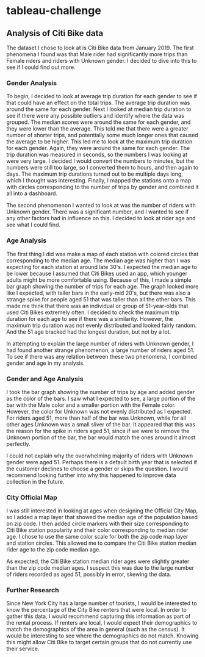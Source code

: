 # tableau-challenge

## Analysis of Citi Bike data

The dataset I chose to look at is Citi Bike data from January 2019. The first phenomena I found was that Male rider had significantly more trips than Female riders and riders with Unknown gender. I decided to dive into this to see if I could find out more. 

### Gender Analysis

To begin, I decided to look at average trip duration for each gender to see if that could have an effect on the total trips. The average trip duration was around the same for each gender. Next I looked at median trip duration to see if there were any possible outliers and identify where the data was grouped. The median scores were around the same for each gender, and they were lower than the average. This told me that there were a greater number of shorter trips, and potentially some much longer ones that caused the average to be higher. This led me to look at the maximum trip duration for each gender. Again, they were around the same for each gender. The trip duration was measured in seconds, so the numbers I was looking at were very large. I decided I would convert the numbers to minutes, but the numbers were still too large, so I converted them to hours, and then again to days. The maximum trip durations turned out to be multiple days long, which I thought was interesting. Finally, I mapped the stations onto a map with circles corresponding to the number of trips by gender and combined it all into a dashboard.

The second phenomenon I wanted to look at was the number of riders with Unknown gender. There was a significant number, and I wanted to see if any other factors had in influence on this. I decided to look at rider age and see what I could find.

### Age Analysis

The first thing I did was make a map of each station with colored circles that corresponding to the median age. The median age was higher than I was expecting for each station at around late 30's. I expected the median age to be lower because I assumed that Citi Bikes used an app, which younger adults might be more comfortable using. Because of this, I made a simple bar graph showing the number of trips for each age. The graph looked more like I expected, with taller bars in the early-mid 20's, but there was also a strange spike for people aged 51 that was taller than all the other bars. This made me think that there was an individual or group of 51-year-olds that used Citi Bikes extremely often. I decided to check the maximum trip duration for each age to see if there was a similarity. However, the maximum trip duration was not evenly distributed and looked fairly random. And the 51 age bracked had the longest duration, but not by a lot.

In attempting to explain the large number of riders with Unknown gender, I had found another strange phenomenon, a large number of riders aged 51. To see if there was any relation between these two phenomena, I combined gender and age in my analysis.

### Gender and Age Analysis

I took the bar graph showing the number of trips by age and added gender as the color of the bars. I saw what I expected to see, a large portion of the bar with the Male color and a smaller portion with the Female color. However, the color for Unknown was not evenly distributed as I expected. For riders aged 51, more than half of the bar was Unknown, while for all other ages Unknown was a small sliver of the bar. It appeared that this was the reason for the spike in riders aged 51, since if we were to remove the Unknown portion of the bar, the bar would match the ones around it almost perfectly. 

I could not explain why the overwhelming majority of riders with Unknown gender were aged 51. Perhaps there is a default birth year that is selected if the customer declines to choose a gender or skips the question. I would recommend looking further into why this happened to improve data collection in the future.

### City Official Map

I was still interested in looking at ages when designing the Official City Map, so I added a map layer that showed the median age of the population based on zip code. I then added circle markers with their size corresponding to Citi Bike station popularity and their color corresponding to median rider age. I chose to use the same color scale for both the zip code map layer and station circles. This allowed me to compare the Citi Bike station median rider age to the zip code median age. 

As expected, the Citi Bike station median rider ages were slightly greater than the zip code median ages. I suspect this was due to the large number of riders recorded as aged 51, possibly in error, skewing the data.

### Further Research

Since New York City has a large number of tourists, I would be interested to know the percentage of the City Bike renters that were local. In order to gather this data, I would recommend capturing this information as part of the rental process. If renters are local, I would expect their demographics to match the demographics of the area in general (such as the census). It would be interesting to see where the demographics do not match. Knowing this might allow Citi Bike to target certain groups that do not currently use their service. 